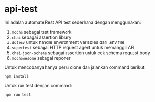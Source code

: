 # api-test
Ini adalah automate Rest API test sederhana dengan menggunakan:
1. `mocha` sebagai test framework
2. `chai` sebagai assertion library
3. `dotenv` untuk handle environment variables dari .env file
4. `supertest` sebagai HTTP request agent untuk memanggil API
5. `chai-json-schema` sebagai assertion untuk cek schema request body
6. `mochawesome` sebagai reporter


Untuk mencobanya hanya perlu clone dan jalankan command berikut:
```sh
npm install
```
Untuk run test dengan command:
```sh
npm run test
```
